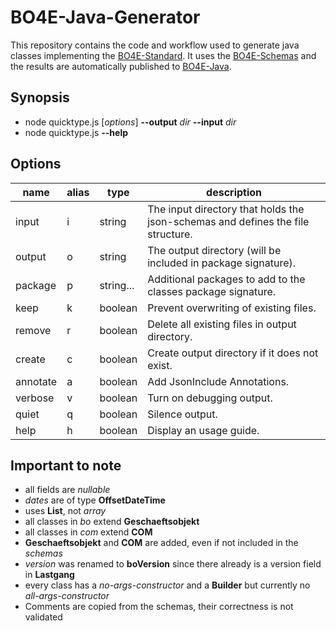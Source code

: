 # BO4E-Java-Generator

This repository contains the code and workflow used to generate java classes implementing
the [BO4E-Standard](https://bo4e.github.io/BO4E-python/stable).
It uses the [BO4E-Schemas](https://github.com/bo4e/BO4E-Schemas) and the results are automatically published
to [BO4E-Java](https://github.com/TimoMolls/BO4E-Java).

## Synopsis

- node quicktype.js [*options*] **--output** *dir* **--input** *dir*
- node quicktype.js **--help**

## Options

| name     | alias | type      | description                                                                     |
|----------|-------|-----------|---------------------------------------------------------------------------------|
| input    | i     | string    | The input directory that holds the json-schemas and defines the file structure. |   
| output   | o     | string    | The output directory (will be included in package signature).                   |    
| package  | p     | string... | Additional packages to add to the classes package signature.                    |                                        
| keep     | k     | boolean   | Prevent overwriting of existing files.                                          |
| remove   | r     | boolean   | Delete all existing files in output directory.                                  |
| create   | c     | boolean   | Create output directory if it does not exist.                                   |
| annotate | a     | boolean   | Add JsonInclude Annotations.                                                    |
| verbose  | v     | boolean   | Turn on debugging output.                                                       |                       
| quiet    | q     | boolean   | Silence output.                                                                 |                        
| help     | h     | boolean   | Display an usage guide.                                                         |

## Important to note

- all fields are *nullable*
- *dates* are of type **OffsetDateTime**
- uses **List**, not *array*
- all classes in *bo* extend **Geschaeftsobjekt**
- all classes in *com* extend **COM**
- **Geschaeftsobjekt** and **COM** are added, even if not included in the *schemas*
- *version* was renamed to **boVersion** since there already is a version field in **Lastgang**
- every class has a *no-args-constructor* and a **Builder** but currently no *all-args-constructor*
- Comments are copied from the schemas, their correctness is not validated